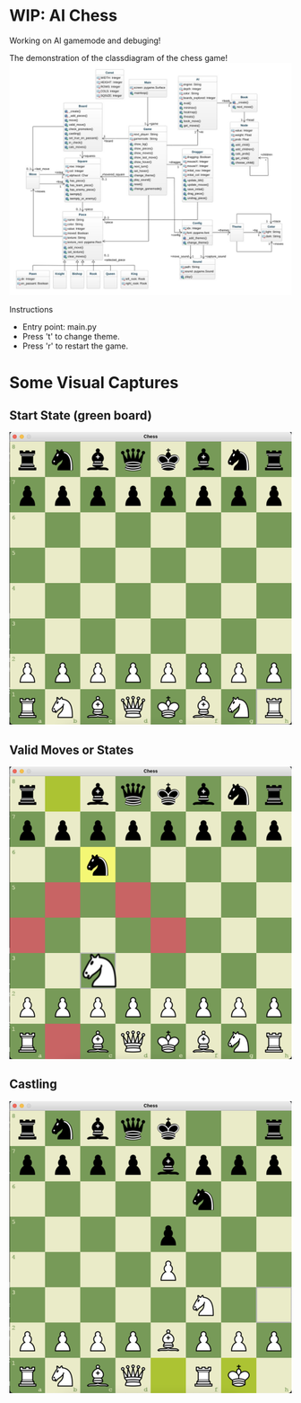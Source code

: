 # WIP: AI Chess
Working on AI gamemode and debuging!

The demonstration of the classdiagram of the chess game! 
![snapshot1](snapshots/classDiagram.jpeg)


Instructions
- Entry point: main.py
- Press 't' to change theme.
- Press 'r' to restart the game.

# Some Visual Captures

## Start State (green board)
![snapshot1](snapshots/snapshot1.png)

## Valid Moves or States
![snapshot5](snapshots/snapshot5.png)

## Castling 
![snapshot6](snapshots/snapshot6.png)
